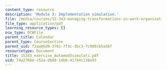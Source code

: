```yaml
---
content_type: resource
description: 'Module 3: Implementation simulation.'
file: /media/courses/15-343-managing-transformations-in-work-organizations-and-society-spring-2002/74a2708ec52adbd814bb41744c138a93_15343_exercise_Automod3simulati.pdf
file_type: application/pdf
learning_resource_types: []
ocw_type: OCWFile
parent_title: Calendar
parent_type: CourseSection
parent_uid: f2aa86d9-3761-7f3c-3bc3-7c988cb5a56f
resourcetype: Document
title: 15343_exercise_Automod3simulati.pdf
uid: 74a2708e-c52a-dbd8-14bb-41744c138a93
---
```

